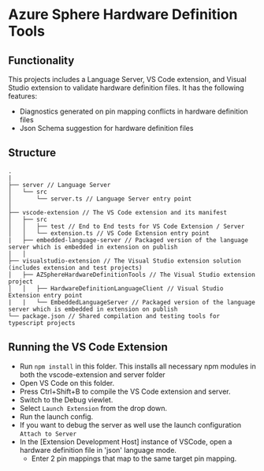 # Azure Sphere Hardware Definition Tools

## Functionality

This projects includes a Language Server, VS Code extension, and Visual Studio extension to validate hardware definition files. It has the following features:
- Diagnostics generated on pin mapping conflicts in hardware definition files
- Json Schema suggestion for hardware definition files


## Structure

```
.
|
├── server // Language Server
│   └── src
│       └── server.ts // Language Server entry point
│
├── vscode-extension // The VS Code extension and its manifest
│   ├── src
│   │   ├── test // End to End tests for VS Code Extension / Server
│   │   └── extension.ts // VS Code Extension entry point
|   ├── embedded-language-server // Packaged version of the language server which is embedded in extension on publish
│   │
├── visualstudio-extension // The Visual Studio extension solution (includes extension and test projects)
│   ├── AZSphereHardwareDefinitionTools // The Visual Studio extension project
│   │   ├── HardwareDefinitionLanguageClient // Visual Studio Extension entry point
|   |   └── EmbeddedLanguageServer // Packaged version of the language server which is embedded in extension on publish
└── package.json // Shared compilation and testing tools for typescript projects
```

## Running the VS Code Extension

- Run `npm install` in this folder. This installs all necessary npm modules in both the vscode-extension and server folder
- Open VS Code on this folder.
- Press Ctrl+Shift+B to compile the VS Code extension and server.
- Switch to the Debug viewlet.
- Select `Launch Extension` from the drop down.
- Run the launch config.
- If you want to debug the server as well use the launch configuration `Attach to Server`
- In the [Extension Development Host] instance of VSCode, open a hardware definition file in 'json' language mode.
  - Enter 2 pin mappings that map to the same target pin mapping.

